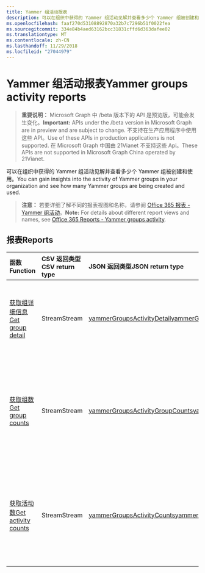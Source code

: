 ```yaml
---
title: Yammer 组活动报表
description: 可以在组织中获得的 Yammer 组活动见解并查看多少个 Yammer 组被创建和使用。
ms.openlocfilehash: faaf270d53108892870a32b7c7296b51f0022fea
ms.sourcegitcommit: 334e84b4aed63162bcc31831cffd6d363dafee02
ms.translationtype: MT
ms.contentlocale: zh-CN
ms.lasthandoff: 11/29/2018
ms.locfileid: "27044979"
---
```

# <a name="yammer-groups-activity-reports"></a><span data-ttu-id="59c6f-103">Yammer 组活动报表</span><span class="sxs-lookup"><span data-stu-id="59c6f-103">Yammer groups activity reports</span></span>

> <span data-ttu-id="59c6f-104">**重要说明：** Microsoft Graph 中 /beta 版本下的 API 是预览版，可能会发生变化。</span><span class="sxs-lookup"><span data-stu-id="59c6f-104">**Important:** APIs under the /beta version in Microsoft Graph are in preview and are subject to change.</span></span> <span data-ttu-id="59c6f-105">不支持在生产应用程序中使用这些 API。</span><span class="sxs-lookup"><span data-stu-id="59c6f-105">Use of these APIs in production applications is not supported.</span></span> <span data-ttu-id="59c6f-106">在 Microsoft Graph 中国由 21Vianet 不支持这些 Api。</span><span class="sxs-lookup"><span data-stu-id="59c6f-106">These APIs are not supported in Microsoft Graph China operated by 21Vianet.</span></span>

<span data-ttu-id="59c6f-107">可以在组织中获得的 Yammer 组活动见解并查看多少个 Yammer 组被创建和使用。</span><span class="sxs-lookup"><span data-stu-id="59c6f-107">You can gain insights into the activity of Yammer groups in your organization and see how many Yammer groups are being created and used.</span></span>

> <span data-ttu-id="59c6f-108">**注意：** 若要详细了解不同的报表视图和名称，请参阅 [Office 365 报表 - Yammer 组活动](https://support.office.com/client/Yammer-groups-activity-report-94dd92ec-ea73-43c6-b51f-2a11fd78aa31)。</span><span class="sxs-lookup"><span data-stu-id="59c6f-108">**Note:** For details about different report views and names, see [Office 365 Reports - Yammer groups activity](https://support.office.com/client/Yammer-groups-activity-report-94dd92ec-ea73-43c6-b51f-2a11fd78aa31).</span></span>

## <a name="reports"></a><span data-ttu-id="59c6f-109">报表</span><span class="sxs-lookup"><span data-stu-id="59c6f-109">Reports</span></span>

| <span data-ttu-id="59c6f-110">函数</span><span class="sxs-lookup"><span data-stu-id="59c6f-110">Function</span></span>                                 | <span data-ttu-id="59c6f-111">CSV 返回类型</span><span class="sxs-lookup"><span data-stu-id="59c6f-111">CSV return type</span></span> | <span data-ttu-id="59c6f-112">JSON 返回类型</span><span class="sxs-lookup"><span data-stu-id="59c6f-112">JSON return type</span></span>                         | <span data-ttu-id="59c6f-113">说明</span><span class="sxs-lookup"><span data-stu-id="59c6f-113">Description</span></span>                              |
| :--------------------------------------- | :-------------- | :--------------------------------------- | ---------------------------------------- |
| [<span data-ttu-id="59c6f-114">获取组详细信息</span><span class="sxs-lookup"><span data-stu-id="59c6f-114">Get group detail</span></span>](../api/reportroot-getyammergroupsactivitydetail.md) | <span data-ttu-id="59c6f-115">Stream</span><span class="sxs-lookup"><span data-stu-id="59c6f-115">Stream</span></span>          | [<span data-ttu-id="59c6f-116">yammerGroupsActivityDetail</span><span class="sxs-lookup"><span data-stu-id="59c6f-116">yammerGroupsActivityDetail</span></span>](../resources/yammergroupsactivitydetail.md) | <span data-ttu-id="59c6f-117">获取组执行的 Yammer 组活动的详细信息。</span><span class="sxs-lookup"><span data-stu-id="59c6f-117">Get details about Yammer groups activity by group.</span></span> |
| [<span data-ttu-id="59c6f-118">获取组数</span><span class="sxs-lookup"><span data-stu-id="59c6f-118">Get group counts</span></span>](../api/reportroot-getyammergroupsactivitygroupcounts.md) | <span data-ttu-id="59c6f-119">Stream</span><span class="sxs-lookup"><span data-stu-id="59c6f-119">Stream</span></span>          | [<span data-ttu-id="59c6f-120">yammerGroupsActivityGroupCounts</span><span class="sxs-lookup"><span data-stu-id="59c6f-120">yammerGroupsActivityGroupCounts</span></span>](../resources/yammergroupsactivitygroupcounts.md) | <span data-ttu-id="59c6f-121">获取存在的总组数，以及有多少组包含组对话活动。</span><span class="sxs-lookup"><span data-stu-id="59c6f-121">Get the total number of groups that existed and how many included group conversation activity.</span></span> |
| [<span data-ttu-id="59c6f-122">获取活动数</span><span class="sxs-lookup"><span data-stu-id="59c6f-122">Get activity counts</span></span>](../api/reportroot-getyammergroupsactivitycounts.md) | <span data-ttu-id="59c6f-123">Stream</span><span class="sxs-lookup"><span data-stu-id="59c6f-123">Stream</span></span>          | [<span data-ttu-id="59c6f-124">yammerGroupsActivityCounts</span><span class="sxs-lookup"><span data-stu-id="59c6f-124">yammerGroupsActivityCounts</span></span>](../resources/yammergroupsactivitycounts.md) | <span data-ttu-id="59c6f-125">获取组中已发布、已阅读和已赞的 Yammer 消息数。</span><span class="sxs-lookup"><span data-stu-id="59c6f-125">Get the number of Yammer messages posted, read, and liked in groups.</span></span> |
